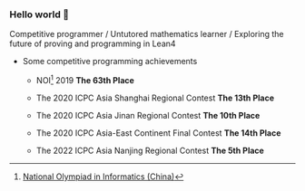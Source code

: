### Hello world 👋

Competitive programmer / Untutored mathematics learner / Exploring the future of proving and programming in Lean4

- Some competitive programming achievements

  - NOI[^1] 2019 **The 63th Place**

  - The 2020 ICPC Asia Shanghai Regional Contest **The 13th Place**
 
  - The 2020 ICPC Asia Jinan Regional Contest **The 10th Place**
 
  - The 2020 ICPC Asia-East Continent Final Contest **The 14th Place**
 
  - The 2022 ICPC Asia Nanjing Regional Contest **The 5th Place**

[^1]: [National Olympiad in Informatics (China)](https://zh.wikipedia.org/wiki/%E5%85%A8%E5%9B%BD%E9%9D%92%E5%B0%91%E5%B9%B4%E4%BF%A1%E6%81%AF%E5%AD%A6%E5%A5%A5%E6%9E%97%E5%8C%B9%E5%85%8B%E7%AB%9E%E8%B5%9B)

<!--
**negiizhao/negiizhao** is a ✨ _special_ ✨ repository because its `README.md` (this file) appears on your GitHub profile.

Here are some ideas to get you started:

- 🔭 I’m currently working on ...
- 🌱 I’m currently learning ...
- 👯 I’m looking to collaborate on ...
- 🤔 I’m looking for help with ...
- 💬 Ask me about ...
- 📫 How to reach me: ...
- 😄 Pronouns: ...
- ⚡ Fun fact: ...
-->
